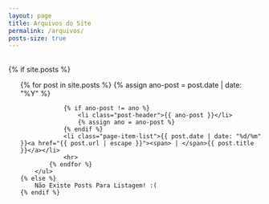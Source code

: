 ```yaml
---
layout: page
title: Arquivos do Site
permalink: /arquivos/
posts-size: true
---
```


<div class="post-items">
    <br>
    {% if site.posts %}
        <ul>
            {% for post in site.posts %}
                {% assign ano-post = post.date | date: "%Y" %}

                {% if ano-post != ano %}
                    <li class="post-header">{{ ano-post }}</li>
                    {% assign ano = ano-post %} 
                {% endif %}
                <li class="page-item-list">{{ post.date | date: "%d/%m" }}<a href="{{ post.url | escape }}"><span> | </span>{{ post.title }}</a></li>
                <hr>
            {% endfor %}
        </ul>
    {% else %}
        Não Existe Posts Para Listagem! :(
    {% endif %}
</div>
